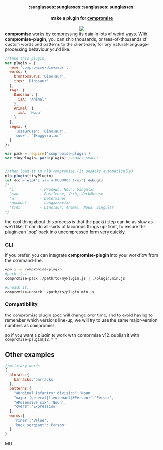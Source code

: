 <div align="center">
  <h4>:sunglasses::sunglasses::sunglasses::sunglasses:</h4>
  <h4>
    make a plugin for <b><a href="https://github.com/nlp-compromise/compromise">compromise</a></b>
  </h4>
  <a href="https://npmjs.org/package/compromise-plugin">
    <img src="https://img.shields.io/npm/v/compromise-plugin.svg?style=flat-square" />
  </a>
</div>
<b>compromise</b> works by compressing its data in lots of weird ways.
With <b>compromise-plugin</b>, you can ship thousands, or tens-of-thousands of custom words and patterns to the client-side, for any natural-language-processing behaviour you'd like.

```js
//take this plugin,
var plugin = {
  name:'compromise-dinosaur',
  words: {
    brontosaurus:'Dinosaur',
    trex: 'Dinosaur'
  },
  tags: {
    Dinosaur: {
      isA: 'Animal'
    },
    Animal: {
      isA: 'Noun'
    }
  },
  regex: {
    '.osaurus$': 'Dinosaur',
    'uuu+': 'Exaggeration'
  }
};

var pack = require('compromise-plugin');
var tinyPlugin= pack(plugin) //CRAZY_SMALL!


//then load it in nlp-compromise (it unpacks automatically)
nlp.plugin(tinyPlugin);
let doc = nlp('i saw a HUUUUGE trex').debug()
/*
  'i'           - Pronoun, Noun, Singular
  'saw'         - PastTense, Verb, VerbPhrase
  'a'           - Determiner
  'HUUUUGE'     - Exaggeration
  'trex'        - Dinosaur, Animal, Noun, Singular
*/
```

the cool thing about this process is that the pack() step can be as slow as we'd like.
It can do all-sorts of laborious things up-front, to ensure the plugin can 'pop' back into uncompressed form very quickly.

### CLI
if you prefer, you can integrate **compromise-plugin** into your workflow from the command-line:
```bash
npm i -g compromise-plugin
#pack it..
compromise-pack ./path/to/myPlugin.js | ./plugin.min.js

#unpack it..
compromise-unpack ./path/to/plugin.min.js
```

### Compatibility
the compromise plugin spec will change over time, and to avoid having to remember which versions line-up, we will try to use the same major-version numbers as compromise.

so if you want a plugin to work with comprimise v12, publish it with `compromise-plugin@12.*.*`

## Other examples
```js
//military-words
{
  plurals:{
    barracks:'barracks'
  },
  patterns:{
    "#Ordinal infantry? division":'Noun',
    "major (general|lieutenant|#Person)":'Person',
    "#Posessive six":'Noun',
    "over$":'Expression'
  },
  words:{
    'niner':'Value',
    'buck sergeant':'Person'
  }
}
```

MIT
